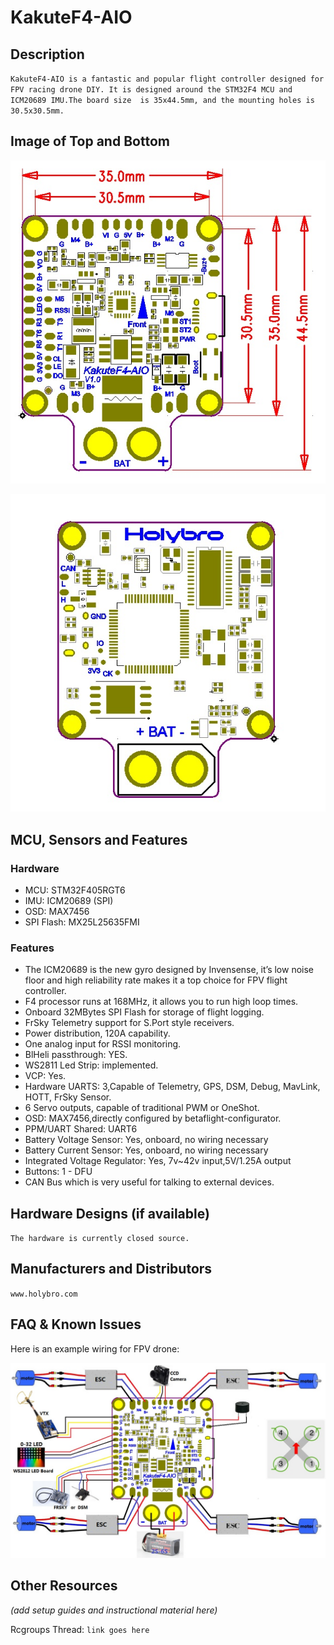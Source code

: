 # KakuteF4-AIO

## Description

`KakuteF4-AIO is a fantastic and popular flight controller designed for FPV racing drone DIY. It is designed around the STM32F4 MCU and ICM20689 IMU.The board size  is 35x44.5mm, and the mounting holes is 30.5x30.5mm.`

## Image of Top and Bottom

![](https://github.com/jamming/image/blob/master/KakuteF4-AIO-top.jpg?raw=true)

![](https://github.com/jamming/image/blob/master/KakuteF4-AIO-bottom.jpg?raw=true)

## MCU, Sensors and Features

### Hardware

  - MCU: STM32F405RGT6
  - IMU: ICM20689 (SPI)
  - OSD: MAX7456
  - SPI Flash: MX25L25635FMI
  
### Features
  - The ICM20689 is the new gyro designed by Invensense, it’s low noise floor and high reliability rate makes it a   top choice for FPV flight controller.
  - F4 processor runs at 168MHz, it allows you to run high loop times.
  - Onboard 32MBytes SPI Flash for storage of flight logging.
  - FrSky Telemetry support for S.Port style receivers.
  - Power distribution, 120A capability.
  - One analog input for RSSI monitoring.
  - BlHeli passthrough: YES.
  - WS2811 Led Strip: implemented.
  - VCP: Yes.
  - Hardware UARTS: 3,Capable of Telemetry, GPS, DSM, Debug, MavLink, HOTT, FrSky Sensor.
  - 6 Servo outputs, capable of traditional PWM or OneShot.
  - OSD: MAX7456,directly configured by betaflight-configurator.
  - PPM/UART Shared: UART6
  - Battery Voltage Sensor: Yes, onboard, no wiring necessary
  - Battery Current Sensor: Yes, onboard, no wiring necessary
  - Integrated Voltage Regulator: Yes, 7v~42v input,5V/1.25A output
  - Buttons: 1 - DFU
  - CAN Bus which is very useful for talking to external devices.

## Hardware Designs (if available)

`The hardware is currently closed source.`

## Manufacturers and Distributors

`www.holybro.com`


## FAQ & Known Issues
Here is an example wiring  for FPV drone: 

![](https://github.com/jamming/image/blob/master/KakuteF4-AIO-Wire.jpg?raw=true)

## Other Resources
_(add setup guides and instructional material here)_

Rcgroups Thread: `link goes here`